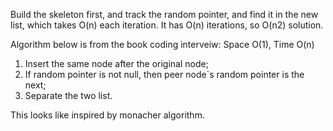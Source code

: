 
Build the skeleton first, and track the random pointer, and find it in the new list, which takes O(n) each iteration. It has O(n) iterations, so O(n2) solution.

Algorithm below is from the book coding interveiw: Space O(1), Time O(n)
1. Insert the same node after the original node;
2. If random pointer is not null, then peer node`s random pointer is the next;
3. Separate the two list.

This looks like inspired by monacher algorithm.

